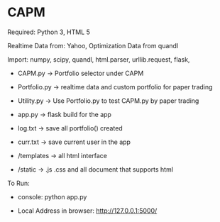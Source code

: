 # CAPM
Required: Python 3, HTML 5

Realtime Data from: Yahoo, Optimization Data from quandl

Import: numpy, scipy, quandl, html.parser, urllib.request, flask,

- CAPM.py -> Portfolio selector under CAPM

- Portfolio.py -> realtime data and custom portfolio for paper trading

- Utility.py -> Use Portfolio.py to test CAPM.py by paper trading

- app.py -> flask build for the app

- log.txt -> save all portfolio() created 

- curr.txt -> save current user in the app

- /templates -> all html interface

- /static -> .js .css and all document that supports html

To Run:

- console: python app.py

- Local Address in browser: http://127.0.0.1:5000/
